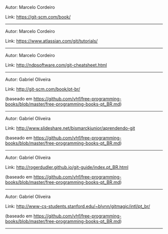 Autor: Marcelo Cordeiro

Link: https://git-scm.com/book/

---

Autor: Marcelo Cordeiro

Link: https://www.atlassian.com/git/tutorials/

---

Autor: Marcelo Cordeiro

Link: http://ndpsoftware.com/git-cheatsheet.html

---

Autor: Gabriel Oliveira 

Link: http://git-scm.com/book/pt-br/

(baseado em https://github.com/vhf/free-programming-books/blob/master/free-programming-books-pt_BR.md)

---

Autor: Gabriel Oliveira 

Link: http://www.slideshare.net/bismarckjunior/aprendendo-git

(baseado em https://github.com/vhf/free-programming-books/blob/master/free-programming-books-pt_BR.md)

---

Autor: Gabriel Oliveira 

Link: http://rogerdudler.github.io/git-guide/index.pt_BR.html

(baseado em https://github.com/vhf/free-programming-books/blob/master/free-programming-books-pt_BR.md)

---

Autor: Gabriel Oliveira 

Link: http://www-cs-students.stanford.edu/~blynn/gitmagic/intl/pt_br/

(baseado em https://github.com/vhf/free-programming-books/blob/master/free-programming-books-pt_BR.md)

---
